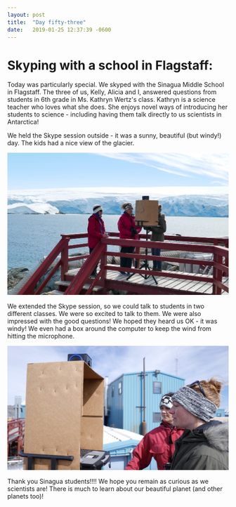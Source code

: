 ```yaml
---
layout: post
title:  "Day fifty-three"
date:   2019-01-25 12:37:39 -0600
---
```

# Skyping with a school in Flagstaff: 
Today was particularly special. We skyped with the Sinagua Middle School in Flagstaff. The three of us, Kelly, Alicia and I, answered questions from students in 6th grade in Ms. Kathryn Wertz's class. Kathryn is a science teacher who loves what she does. She enjoys novel ways of introducing her students to science - including having them talk directly to us scientists in Antarctica! 

We held the Skype session outside - it was a sunny, beautiful (but windy!) day. The kids had a nice view of the glacier. 

![View of glacier for the students](/assets/blog_photos/190125/Skype_Sinagua_1.jpg)

We extended the Skype session, so we could talk to students in two different classes. We were so excited to talk to them. We were also impressed with the good questions! We hoped they heard us OK - it was windy! We even had a box around the computer to keep the wind from hitting the microphone.

![Talking into a box](/assets/blog_photos/190125/Skype_Sinagua_2.jpg)

Thank you Sinagua students!!!! We hope you remain as curious as we scientists are! There is much to learn about our beautiful planet (and other planets too)!
